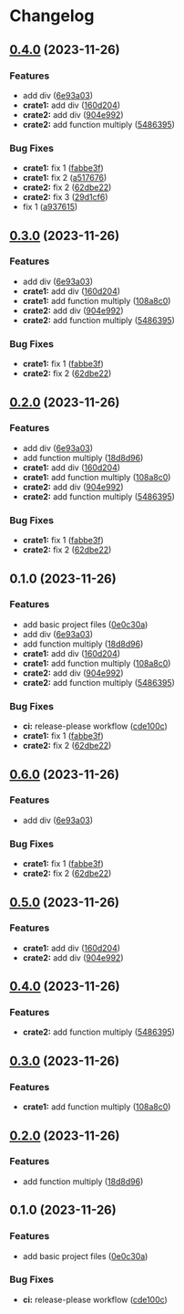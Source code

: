 # Changelog

## [0.4.0](https://github.com/koyeung/try-rs-mono-release-please/compare/try-rs-mono-release-please-v0.3.0...try-rs-mono-release-please-v0.4.0) (2023-11-26)


### Features

* add div ([6e93a03](https://github.com/koyeung/try-rs-mono-release-please/commit/6e93a0370db09f70c041547ecf5c7c874514b0a4))
* **crate1:** add div ([160d204](https://github.com/koyeung/try-rs-mono-release-please/commit/160d204d6c1d9f9ff2b9f7d57bce41f071b1e8b1))
* **crate2:** add div ([904e992](https://github.com/koyeung/try-rs-mono-release-please/commit/904e992193247e2c8a17d5bd1d38251dd9ce6666))
* **crate2:** add function multiply ([5486395](https://github.com/koyeung/try-rs-mono-release-please/commit/548639574cb503e3e06ce5040d1359b5e6b3a9c0))


### Bug Fixes

* **crate1:** fix 1 ([fabbe3f](https://github.com/koyeung/try-rs-mono-release-please/commit/fabbe3f8e26d4c9e9d7482ce0183369ef24c4ea8))
* **crate1:** fix 2 ([a517676](https://github.com/koyeung/try-rs-mono-release-please/commit/a517676c6332924ad240e1c849508e834884a4ee))
* **crate2:** fix 2 ([62dbe22](https://github.com/koyeung/try-rs-mono-release-please/commit/62dbe220028c7afb3545dd4add55d6d44da0df95))
* **crate2:** fix 3 ([29d1cf6](https://github.com/koyeung/try-rs-mono-release-please/commit/29d1cf67e118aefd5856f755c15b818b75db0f31))
* fix 1 ([a937615](https://github.com/koyeung/try-rs-mono-release-please/commit/a937615673e892bc00d1b8c6891994d7ee1c2502))

## [0.3.0](https://github.com/koyeung/try-rs-mono-release-please/compare/try-rs-mono-release-please-v0.2.0...try-rs-mono-release-please-v0.3.0) (2023-11-26)


### Features

* add div ([6e93a03](https://github.com/koyeung/try-rs-mono-release-please/commit/6e93a0370db09f70c041547ecf5c7c874514b0a4))
* **crate1:** add div ([160d204](https://github.com/koyeung/try-rs-mono-release-please/commit/160d204d6c1d9f9ff2b9f7d57bce41f071b1e8b1))
* **crate1:** add function multiply ([108a8c0](https://github.com/koyeung/try-rs-mono-release-please/commit/108a8c0453383642bd3c1e0156e1bbb3dc085ef4))
* **crate2:** add div ([904e992](https://github.com/koyeung/try-rs-mono-release-please/commit/904e992193247e2c8a17d5bd1d38251dd9ce6666))
* **crate2:** add function multiply ([5486395](https://github.com/koyeung/try-rs-mono-release-please/commit/548639574cb503e3e06ce5040d1359b5e6b3a9c0))


### Bug Fixes

* **crate1:** fix 1 ([fabbe3f](https://github.com/koyeung/try-rs-mono-release-please/commit/fabbe3f8e26d4c9e9d7482ce0183369ef24c4ea8))
* **crate2:** fix 2 ([62dbe22](https://github.com/koyeung/try-rs-mono-release-please/commit/62dbe220028c7afb3545dd4add55d6d44da0df95))

## [0.2.0](https://github.com/koyeung/try-rs-mono-release-please/compare/try-rs-mono-release-please-v0.1.0...try-rs-mono-release-please-v0.2.0) (2023-11-26)


### Features

* add div ([6e93a03](https://github.com/koyeung/try-rs-mono-release-please/commit/6e93a0370db09f70c041547ecf5c7c874514b0a4))
* add function multiply ([18d8d96](https://github.com/koyeung/try-rs-mono-release-please/commit/18d8d962a62ee71b6a88697d813550e37f426b13))
* **crate1:** add div ([160d204](https://github.com/koyeung/try-rs-mono-release-please/commit/160d204d6c1d9f9ff2b9f7d57bce41f071b1e8b1))
* **crate1:** add function multiply ([108a8c0](https://github.com/koyeung/try-rs-mono-release-please/commit/108a8c0453383642bd3c1e0156e1bbb3dc085ef4))
* **crate2:** add div ([904e992](https://github.com/koyeung/try-rs-mono-release-please/commit/904e992193247e2c8a17d5bd1d38251dd9ce6666))
* **crate2:** add function multiply ([5486395](https://github.com/koyeung/try-rs-mono-release-please/commit/548639574cb503e3e06ce5040d1359b5e6b3a9c0))


### Bug Fixes

* **crate1:** fix 1 ([fabbe3f](https://github.com/koyeung/try-rs-mono-release-please/commit/fabbe3f8e26d4c9e9d7482ce0183369ef24c4ea8))
* **crate2:** fix 2 ([62dbe22](https://github.com/koyeung/try-rs-mono-release-please/commit/62dbe220028c7afb3545dd4add55d6d44da0df95))

## 0.1.0 (2023-11-26)


### Features

* add basic project files ([0e0c30a](https://github.com/koyeung/try-rs-mono-release-please/commit/0e0c30ad50dbc410cf7e3e768e18a74de0b77842))
* add div ([6e93a03](https://github.com/koyeung/try-rs-mono-release-please/commit/6e93a0370db09f70c041547ecf5c7c874514b0a4))
* add function multiply ([18d8d96](https://github.com/koyeung/try-rs-mono-release-please/commit/18d8d962a62ee71b6a88697d813550e37f426b13))
* **crate1:** add div ([160d204](https://github.com/koyeung/try-rs-mono-release-please/commit/160d204d6c1d9f9ff2b9f7d57bce41f071b1e8b1))
* **crate1:** add function multiply ([108a8c0](https://github.com/koyeung/try-rs-mono-release-please/commit/108a8c0453383642bd3c1e0156e1bbb3dc085ef4))
* **crate2:** add div ([904e992](https://github.com/koyeung/try-rs-mono-release-please/commit/904e992193247e2c8a17d5bd1d38251dd9ce6666))
* **crate2:** add function multiply ([5486395](https://github.com/koyeung/try-rs-mono-release-please/commit/548639574cb503e3e06ce5040d1359b5e6b3a9c0))


### Bug Fixes

* **ci:** release-please workflow ([cde100c](https://github.com/koyeung/try-rs-mono-release-please/commit/cde100ca78a416b8518540819b1f89bc6114ac18))
* **crate1:** fix 1 ([fabbe3f](https://github.com/koyeung/try-rs-mono-release-please/commit/fabbe3f8e26d4c9e9d7482ce0183369ef24c4ea8))
* **crate2:** fix 2 ([62dbe22](https://github.com/koyeung/try-rs-mono-release-please/commit/62dbe220028c7afb3545dd4add55d6d44da0df95))

## [0.6.0](https://github.com/koyeung/try-rs-mono-release-please/compare/try-rs-mono-release-please-v0.5.0...try-rs-mono-release-please-v0.6.0) (2023-11-26)


### Features

* add div ([6e93a03](https://github.com/koyeung/try-rs-mono-release-please/commit/6e93a0370db09f70c041547ecf5c7c874514b0a4))


### Bug Fixes

* **crate1:** fix 1 ([fabbe3f](https://github.com/koyeung/try-rs-mono-release-please/commit/fabbe3f8e26d4c9e9d7482ce0183369ef24c4ea8))
* **crate2:** fix 2 ([62dbe22](https://github.com/koyeung/try-rs-mono-release-please/commit/62dbe220028c7afb3545dd4add55d6d44da0df95))

## [0.5.0](https://github.com/koyeung/try-rs-mono-release-please/compare/try-rs-mono-release-please-v0.4.0...try-rs-mono-release-please-v0.5.0) (2023-11-26)


### Features

* **crate1:** add div ([160d204](https://github.com/koyeung/try-rs-mono-release-please/commit/160d204d6c1d9f9ff2b9f7d57bce41f071b1e8b1))
* **crate2:** add div ([904e992](https://github.com/koyeung/try-rs-mono-release-please/commit/904e992193247e2c8a17d5bd1d38251dd9ce6666))

## [0.4.0](https://github.com/koyeung/try-rs-mono-release-please/compare/try-rs-mono-release-please-v0.3.0...try-rs-mono-release-please-v0.4.0) (2023-11-26)


### Features

* **crate2:** add function multiply ([5486395](https://github.com/koyeung/try-rs-mono-release-please/commit/548639574cb503e3e06ce5040d1359b5e6b3a9c0))

## [0.3.0](https://github.com/koyeung/try-rs-mono-release-please/compare/try-rs-mono-release-please-v0.2.0...try-rs-mono-release-please-v0.3.0) (2023-11-26)


### Features

* **crate1:** add function multiply ([108a8c0](https://github.com/koyeung/try-rs-mono-release-please/commit/108a8c0453383642bd3c1e0156e1bbb3dc085ef4))

## [0.2.0](https://github.com/koyeung/try-rs-mono-release-please/compare/try-rs-mono-release-please-v0.1.0...try-rs-mono-release-please-v0.2.0) (2023-11-26)


### Features

* add function multiply ([18d8d96](https://github.com/koyeung/try-rs-mono-release-please/commit/18d8d962a62ee71b6a88697d813550e37f426b13))

## 0.1.0 (2023-11-26)


### Features

* add basic project files ([0e0c30a](https://github.com/koyeung/try-rs-mono-release-please/commit/0e0c30ad50dbc410cf7e3e768e18a74de0b77842))


### Bug Fixes

* **ci:** release-please workflow ([cde100c](https://github.com/koyeung/try-rs-mono-release-please/commit/cde100ca78a416b8518540819b1f89bc6114ac18))
